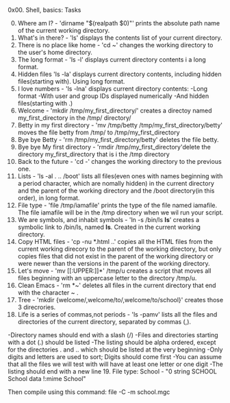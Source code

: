 0x00. Shell, basics: Tasks

0. Where am I? - 'dirname "$(realpath $0)"' prints the absolute path name of the current working directory.
1. What's in there? - 'ls' displays the contents list of your current directory.
2. There is no place like home - 'cd ~' changes the working directory to the user's home directory.
3. The long format - 'ls -l' displays current directory contents i a long format.
4. Hidden files 'ls -la' displays current directory contents, including hidden files(starting with). Using long format.
5. I love numbers - 'ls -lna' displays current directory contents:
-Long format
-With user and group IDs displayed numerically
-And hidden files(starting with .)
6. Welcome - 'mkdir /tmp/my_first_directory/' creates a directoy named my_first_directory in the /tmp/ directory/
7. Betty in my first directory - 'mv /tmp/betty /tmp/my_first_directory/betty' moves the file betty from /tmp/ to /tmp/my_first_directory
8. Bye bye Betty - 'rm /tmp/my_first_directory/betty' deletes the file betty.
9. Bye bye My first directory - 'rmdir /tmp/my_first_directory'delete the directory my_first_directory that is i the /tmp directory
10. Back to the future - 'cd -' changes the working directory to the previous one.
11. Lists - 'ls -al . .. /boot' lists all files(even ones with names beginning with a period character, which are nomally hidden) in the current directory and the parent of the working directory and the /boot directory(in this order), in long format.
12. File type - 'file /tmp/iamafile' prints the type of the file named iamafile. The file iamafile will be in the /tmp directory when we wil run your script.
13. We are symbols, and inhabit symbols - 'ln -s /bin/ls __ls__' creates a symbolic link to /bin/ls, named __ls__. Created in the current working directory.
14. Copy HTML files - 'cp -nu *.html ..' copies all the HTML files from the current working direcory to the parent of the working directory, but only copies files that did not exist in the parent of the working directory or were newer than the versions in the parent of the working directory.
15. Let's move - 'mv [[:UPPER:]]*' /tmp/u creates a script that moves all files beginning with an uppercase letter to the directory /tmp/u.
16. Clean Emacs - 'rm *~' deletes all files in the current directory that end with the character ~ .
17. Tree - 'mkdir {welcome/,welcome/to/,welcome/to/school}' creates those 3 direcrories.
18. Life is a series of commas,not periods - 'ls -pamv' lists all the files and directories of the current directory, separated by commas (,).

-Directory names should end with a slash (/)
-Files and directories starting with a dot (.) should be listed
-The listing should be alpha ordered, except for the directories . and .. which should be listed at the very beginning
-Only digits and letters are used to sort; Digits should come first
-You can assume that all the files we will test with will have at least one letter or one digit
-The listing should end with a new line
19. File type: School -
"0 string SCHOOL School data
!:mime School"

Then compile using this command:
file -C -m school.mgc
